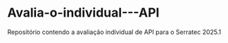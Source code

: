 # Avalia-o-individual---API
Repositório contendo a avaliação individual de API para o Serratec 2025.1
